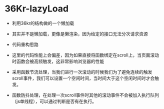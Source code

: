 # 36Kr-lazyLoad
- 利用36kr的结构做的一个懒加载
 - 其实并不是懒加载，更像是懒渲染，因为给定的接口无法分次请求资源

- 代码重构思路
 - 这里的代码性能上会偏差，因为如果直接将函数绑定在scroll上，当页面滚动时函数会被高频触发，这非常影响浏览器的性能
 - 采用函数节流处理，当我们进行一次滚动的时候我们为了避免连续的触发scroll事件，我们可以设置一个空闲时间，当时间大于这个空闲时间时才会触发。
 - 函数防抖处理，在处理一次scroll事件时其他的滚动事件不会被加入执行队列（js单线程），可以通过判断是否有在执行。

